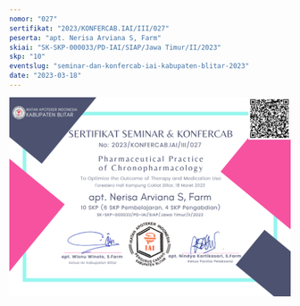 ```yaml
---
nomor: "027"
sertifikat: "2023/KONFERCAB.IAI/III/027"
peserta: "apt. Nerisa Arviana S, Farm"
skiai: "SK-SKP-000033/PD-IAI/SIAP/Jawa Timur/II/2023"
skp: "10"
eventslug: "seminar-dan-konfercab-iai-kabupaten-blitar-2023"
date: "2023-03-18"
---
```


![GATSBY_EMPTY_ALT](027-apt-nerisa-arviana-sfarm.png)
